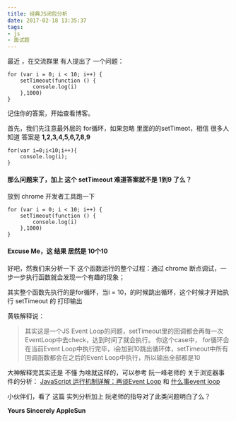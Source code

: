 ```yaml
---
title: 经典JS闭包分析
date: 2017-02-18 13:35:37
tags: 
- js
- 面试题
---
```


最近 ，在交流群里 有人提出了 一个问题：

```
for (var i = 0; i < 10; i++) {
	setTimeout(function () {
		console.log(i)
	},1000)
}

```

记住你的答案，开始查看博客。

<!--more-->

首先，我们先注意最外层的 for循环，如果忽略 里面的的setTimeot，相信 很多人知道 答案是 **1,2,3,4,5,6,7,8,9**

```
for(var i=0;i<10;i++){
	console.log(i);
}

```

#### 那么问题来了，加上 这个 setTimeout 难道答案就不是 1到9 了么？

放到 chrome 开发者工具跑一下

```
for (var i = 0; i < 10; i++) {
	setTimeout(function () {
		console.log(i)
	},1000)
}

```

#### Excuse Me，这 结果 居然是 10个10

好吧，然我们来分析一下 这个函数运行的整个过程：通过 chrome 断点调试，一步一步执行函数就会发现一个有趣的现象；

其实整个函数先执行的是for循环，当i = 10，的时候跳出循环，这个时候才开始执行 setTimeout 的 打印输出

黄轶解释说：

> 其实这是一个JS Event Loop的问题，setTimeout里的回调都会再每一次EventLoop中去check，达到时间了就会执行。
> 你这个case中， for循环会在当前Event Loop中执行完毕，i会加到10跳出循环体，setTimeout中所有回调函数都会在之后的Event Loop中执行，所以输出全部都是10

大神解释完其实还是 不懂 为啥就这样的，可以参考 阮一峰老师的 关于浏览器事件的分析：
[JavaScript 运行机制详解：再谈Event Loop](http://www.ruanyifeng.com/blog/2014/10/event-loop.html) 和 [什么事event loop](http://www.ruanyifeng.com/blog/2013/10/event_loop.html)

小伙伴们，看了 这篇 实列分析加上 阮老师的指导对了此类问题明白了么？

**Yours Sincerely AppleSun**